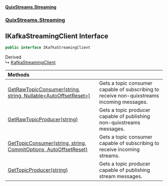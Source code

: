 #### [QuixStreams.Streaming](index.md 'index')
### [QuixStreams.Streaming](QuixStreams.Streaming.md 'QuixStreams.Streaming')

## IKafkaStreamingClient Interface

```csharp
public interface IKafkaStreamingClient
```

Derived  
&#8627; [KafkaStreamingClient](KafkaStreamingClient.md 'QuixStreams.Streaming.KafkaStreamingClient')

| Methods | |
| :--- | :--- |
| [GetRawTopicConsumer(string, string, Nullable&lt;AutoOffsetReset&gt;)](IKafkaStreamingClient.GetRawTopicConsumer(string,string,Nullable_AutoOffsetReset_).md 'QuixStreams.Streaming.IKafkaStreamingClient.GetRawTopicConsumer(string, string, System.Nullable<QuixStreams.Telemetry.Kafka.AutoOffsetReset>)') | Gets a topic consumer capable of subscribing to receive non-quixstreams incoming messages. |
| [GetRawTopicProducer(string)](IKafkaStreamingClient.GetRawTopicProducer(string).md 'QuixStreams.Streaming.IKafkaStreamingClient.GetRawTopicProducer(string)') | Gets a topic producer capable of publishing non-quixstreams messages. |
| [GetTopicConsumer(string, string, CommitOptions, AutoOffsetReset)](IKafkaStreamingClient.GetTopicConsumer(string,string,CommitOptions,AutoOffsetReset).md 'QuixStreams.Streaming.IKafkaStreamingClient.GetTopicConsumer(string, string, QuixStreams.Kafka.Transport.CommitOptions, QuixStreams.Telemetry.Kafka.AutoOffsetReset)') | Gets a topic consumer capable of subscribing to receive incoming streams. |
| [GetTopicProducer(string)](IKafkaStreamingClient.GetTopicProducer(string).md 'QuixStreams.Streaming.IKafkaStreamingClient.GetTopicProducer(string)') | Gets a topic producer capable of publishing stream messages. |
